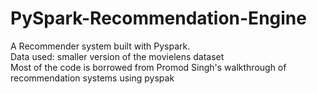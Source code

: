 # PySpark-Recommendation-Engine
A Recommender system built with Pyspark. <br />
Data used: smaller version of the movielens dataset <br />
Most of the code is borrowed from Promod Singh's walkthrough of recommendation systems using pyspak <br />
